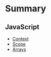 # Summary

## JavaScript

* [Context](javascript/Context.md)
* [Scope](javascript/Scope.md)
* [Arrays](javascript/Arrays.md)